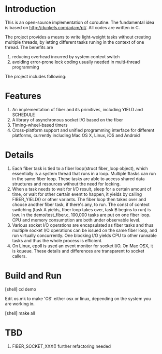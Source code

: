 # Introduction
This is an open-source implementation of coroutine. The fundamental idea is based on http://dunkels.com/adam/pt/. All codes are written in C.

The project provides a means to write light-weight tasks without creating multiple threads, by letting different tasks runing in the context of one thread. The benefits are
1. reducing overhead incurred by system context switch
2. avoiding error-prone lock coding usually needed in multi-thread programming

The project includes following:

# Features
1. An implementation of fiber and its primitives, including YIELD and SCHEDULE
2. A library of asynchronous socket I/O based on the fiber
3. Timing-wheel-based timers
4. Cross-platform support and unified programming interface for different platforms, currently including Mac OS X, Linux, iOS and Android


# Details
1. Each fiber task is tied to a fiber loop(struct fiber_loop object), which essentially is a system thread that runs in a loop. Multiple ftasks can run in the same fiber loop. These tasks are able to access shared data structures and resources without the need for locking.
2. When a task needs to wait for I/O result, sleep for a certain amount of time, or wait for other certain event to happen, it yields by calling FIBER_YIELD() or other variants. The fiber loop then takes over and choose another fiber task, if there's any, to run. The const of context switching (task A yields, fiber loop takes over, task B begins to run) is low. In the demo/test_fiber.c, 100,000 tasks are put on one fiber loop. CPU and memory consumption are both under observable level.
3. Various socket I/O operations are encapsulated as fiber tasks and thus multiple socket I/O operations can be issued on the same fiber loop, and run virtually concurrently. One blocking I/O yields CPU to other runnable tasks and thus the whole process is efficient.
4. On Linux, epoll is used an event monitor for socket I/O. On Mac OSX, it is kqueue. These details and differences are transparent to socket callers.

# Build and Run
[shell] cd demo

Edit os.mk to make 'OS' either osx or linux, depending on the system you are working in.

[shell] make all


# TBD
1. FIBER_SOCKET_XXX() further refactoring needed
